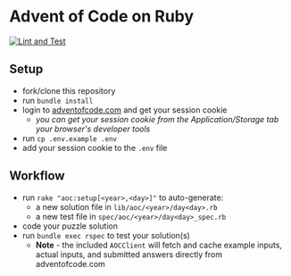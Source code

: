 # Advent of Code on Ruby

[![Lint and Test](https://github.com/mtking2/aoc-ruby/actions/workflows/lint-and-test.yml/badge.svg)](https://github.com/mtking2/aoc-ruby/actions/workflows/lint-and-test.yml)

## Setup

* fork/clone this repository
* run `bundle install`
* login to [adventofcode.com](https://adventofcode.com) and get your session cookie
    * _you can get your session cookie from the Application/Storage tab your browser's developer tools_
* run `cp .env.example .env`
* add your session cookie to the `.env` file

## Workflow

* run `rake "aoc:setup[<year>,<day>]"` to auto-generate:
    * a new solution file in `lib/aoc/<year>/day<day>.rb`
    * a new test file in `spec/aoc/<year>/day<day>_spec.rb`
* code your puzzle solution
* run `bundle exec rspec` to test your solution(s)
    * **Note** - the included `AOCClient` will fetch and cache example inputs, actual inputs, and submitted answers directly from adventofcode.com

